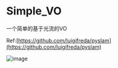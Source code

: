 # Simple_VO
一个简单的基于光流的VO

Ref:[https://github.com/luigifreda/pyslam](https://github.com/luigifreda/pyslam)

![image](https://github.com/realjc/Simple_VO/blob/master/vo.png)
